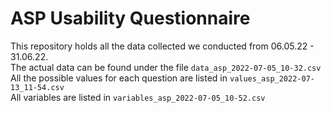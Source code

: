 # ASP Usability Questionnaire 
This repository holds all the data collected we conducted from 06.05.22 - 31.06.22.<br />
The actual data can be found under the file ```data_asp_2022-07-05_10-32.csv```<br />
All the possible values for each question are listed in ```values_asp_2022-07-13_11-54.csv```<br />
All variables are listed in ```variables_asp_2022-07-05_10-52.csv```<br />
